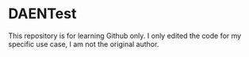 # DAENTest
This repository is for learning Github only. I only edited the code for my specific use case, I am not the original author.
